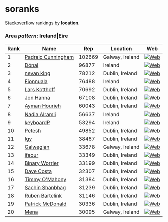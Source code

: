 # soranks

[Stackoverflow](http://stackoverflow.com/) rankings by **location**.

### Area *pattern*: Ireland|Eire


Rank|Name|Rep|Location|Web
----|----|---|--------|---
1|[Padraic Cunningham](http://stackoverflow.com/users/2141635/padraic-cunningham)|102669|Galway, Ireland|[![Web](https://i.stack.imgur.com/f6yNV.jpg?s=128&g=1)](https://ie.linkedin.com/pub/padraic-cunningham/5b/98b/7a8)
2|[D&#243;nal](http://stackoverflow.com/users/2648/d%c3%b3nal)|96877|Ireland|[![Web](https://www.gravatar.com/avatar/8b2d39a59a961ef26440e9c1453d1939?s=128&d=identicon&r=PG)]()
3|[nevan king](http://stackoverflow.com/users/74118/nevan-king)|78212|Dublin, Ireland|[![Web](https://i.stack.imgur.com/pfMm3.jpg?s=128&g=1)](http://nevan.net)
4|[Fionnuala](http://stackoverflow.com/users/2548/fionnuala)|76488|Ireland|[![Web](https://www.gravatar.com/avatar/adb9f3f81dc0b13a7339a10d0abedbfc?s=128&d=identicon&r=PG)](http://lessthandot.com)
5|[Lars Kotthoff](http://stackoverflow.com/users/1172002/lars-kotthoff)|70692|Dublin, Ireland|[![Web](https://i.stack.imgur.com/d8Cj1.jpg?s=128&g=1)](http://nevan.net)
6|[Jon Hanna](http://stackoverflow.com/users/400547/jon-hanna)|67108|Dublin, Ireland|[![Web](https://www.gravatar.com/avatar/bece78258b3847bca4ab1ee92ad92b88?s=128&d=identicon&r=PG)](http://www.hackcraft.net/)
7|[Ayman Hourieh](http://stackoverflow.com/users/40005/ayman-hourieh)|60043|Dublin, Ireland|[![Web](https://www.gravatar.com/avatar/9430c2f290372174f5c818a318e14ed8?s=128&d=identicon&r=PG)](http://ie.linkedin.com/in/aymanh)
8|[Nadia Alramli](http://stackoverflow.com/users/97828/nadia-alramli)|56637|Ireland|[![Web](https://www.gravatar.com/avatar/ec468ce2d7da3ab5a194716eb1cc5ef5?s=128&d=identicon&r=PG)](http://nadiana.com)
9|[keyboardP](http://stackoverflow.com/users/187697/keyboardp)|53294|Ireland|[![Web](https://www.gravatar.com/avatar/ec1a4f37b9bf804f6fbf1ea1d4e6cf5c?s=128&d=identicon&r=PG)](http://www.keyboardp.me)
10|[Petesh](http://stackoverflow.com/users/17833/petesh)|49852|Dublin, Ireland|[![Web](https://www.gravatar.com/avatar/453d824d5f49a708e3051d7415d8ebd4?s=128&d=identicon&r=PG)](http://www.petesh.com/)
11|[Igy](http://stackoverflow.com/users/21062/igy)|38467|Dublin, Ireland|[![Web](https://graph.facebook.com/533875325/picture?type=large)]()
12|[Galwegian](http://stackoverflow.com/users/3201/galwegian)|33678|Galway, Ireland|[![Web](https://www.gravatar.com/avatar/fc910d77c4d32a846860a8c51e9d6d71?s=128&d=identicon&r=PG)](http://www.jessicacooke.ie)
13|[ifaour](http://stackoverflow.com/users/337227/ifaour)|33349|Dublin, Ireland|[![Web](https://www.gravatar.com/avatar/44e28eefc082fd757d4b67c7f31d1db9?s=128&d=identicon&r=PG)](http://www.masteringapi.com)
14|[Binary Worrier](http://stackoverflow.com/users/18797/binary-worrier)|33199|Dublin, Ireland|[![Web](https://i.stack.imgur.com/l2MEN.jpg?s=128&g=1)](http://www.google.com/profiles/mark.lysaght)
15|[Dave Costa](http://stackoverflow.com/users/6568/dave-costa)|32307|Dublin, Ireland|[![Web](https://www.gravatar.com/avatar/29526c0a49238ab7f1d375f0e63edd1a?s=128&d=identicon&r=PG)]()
16|[Timmy O&#39;Mahony](http://stackoverflow.com/users/396300/timmy-omahony)|31384|Dublin, Ireland|[![Web](https://www.gravatar.com/avatar/a628501b1570069e153f4c0b73634530?s=128&d=identicon&r=PG)](http://timmyomahony.com)
17|[Sachin Shanbhag](http://stackoverflow.com/users/399037/sachin-shanbhag)|31239|Dublin, Ireland|[![Web](https://www.gravatar.com/avatar/9f065a43b93d2a6f4f0dd2366ce18a7b?s=128&d=identicon&r=PG)](http://sachinss.blogspot.com)
18|[Ruben Bartelink](http://stackoverflow.com/users/11635/ruben-bartelink)|31146|Dublin, Ireland|[![Web](https://www.gravatar.com/avatar/eeb54edab107fb3d31133ed009abd863?s=128&d=identicon&r=PG)](http://bartelink.com)
19|[Patrick McDonald](http://stackoverflow.com/users/61989/patrick-mcdonald)|30336|Dublin, Ireland|[![Web](https://www.gravatar.com/avatar/23d0af63ab371e90fa713a96d3066d59?s=128&d=identicon&r=PG)](http://blog.patrickmcdonald.org)
20|[Mena](http://stackoverflow.com/users/2353911/mena)|30095|Galway, Ireland|[![Web](https://www.gravatar.com/avatar/351903c00c50bac0611117c1a6b82848?s=128&d=identicon&r=PG)](http://ie.linkedin.com/in/menajrl/)
